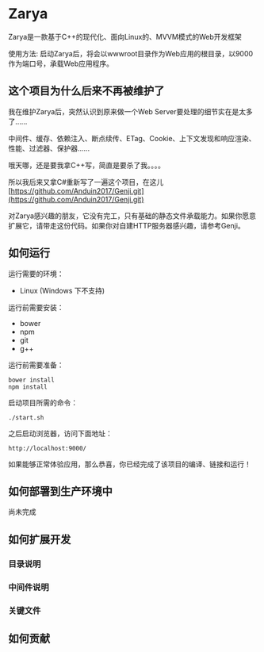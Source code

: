 # Zarya
Zarya是一款基于C++的现代化、面向Linux的、MVVM模式的Web开发框架

使用方法: 启动Zarya后，将会以wwwroot目录作为Web应用的根目录，以9000作为端口号，承载Web应用程序。

## 这个项目为什么后来不再被维护了

我在维护Zarya后，突然认识到原来做一个Web Server要处理的细节实在是太多了……

中间件、缓存、依赖注入、断点续传、ETag、Cookie、上下文发现和响应渲染、性能、过滤器、保护器……

哦天哪，还是要我拿C++写，简直是要杀了我。。。。

所以我后来又拿C#重新写了一遍这个项目，在这儿 [https://github.com/Anduin2017/Genji.git](https://github.com/Anduin2017/Genji.git)

对Zarya感兴趣的朋友，它没有完工，只有基础的静态文件承载能力。如果你愿意扩展它，请带走这份代码。如果你对自建HTTP服务器感兴趣，请参考Genji。


## 如何运行
运行需要的环境：  
* Linux (Windows 下不支持)  

运行前需要安装：

* bower
* npm
* git
* g++

运行前需要准备：  

    bower install
    npm install

启动项目所需的命令：

    ./start.sh

之后启动浏览器，访问下面地址：

    http://localhost:9000/

如果能够正常体验应用，那么恭喜，你已经完成了该项目的编译、链接和运行！

## 如何部署到生产环境中

尚未完成

## 如何扩展开发

### 目录说明

### 中间件说明

### 关键文件

## 如何贡献

